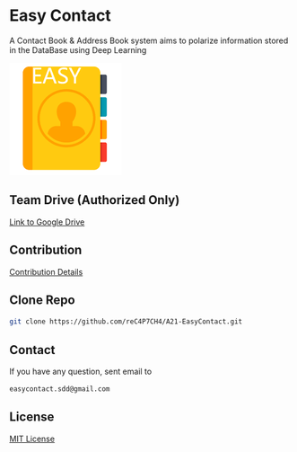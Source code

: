 # Easy Contact

A Contact Book & Address Book system aims to polarize information stored in the DataBase using Deep Learning

![](.FILES/200x200.png)

## Team Drive (Authorized Only)

[Link to Google Drive](https://drive.google.com/drive/folders/1_5wAIFeJw4zVVjDTp-KmLhhhi76vAoGF?usp=sharing)

## Contribution

[Contribution Details]()

## Clone Repo

```bash
git clone https://github.com/reC4P7CH4/A21-EasyContact.git
```

## Contact
If you have any question, sent email to

```bash
easycontact.sdd@gmail.com
```

## License
[MIT License](https://raw.githubusercontent.com/reC4P7CH4/A21-EasyContact/main/LICENSE)
